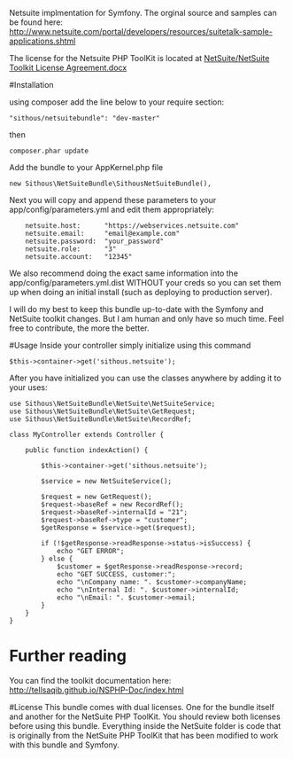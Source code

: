 Netsuite implmentation for Symfony. The orginal source and samples can be found here: http://www.netsuite.com/portal/developers/resources/suitetalk-sample-applications.shtml

The license for the Netsuite PHP ToolKit is located at [NetSuite/NetSuite Toolkit License Agreement.docx](https://github.com/Sithous/NetSuiteBundle/blob/master/NetSuite/NetSuite%20Toolkit%20License%20Agreement.docx "Title")

#Installation 

using composer add the line below to your require section:

	"sithous/netsuitebundle": "dev-master"
then

	composer.phar update

Add the bundle to your AppKernel.php file

	new Sithous\NetSuiteBundle\SithousNetSuiteBundle(),

Next you will copy and append these parameters to your app/config/parameters.yml and edit them appropriately:

	    netsuite.host:      "https://webservices.netsuite.com"
	    netsuite.email:     "email@example.com"
	    netsuite.password:  "your_password"
	    netsuite.role:      "3"
	    netsuite.account:   "12345"
	    
We also recommend doing the exact same information into the app/config/parameters.yml.dist WITHOUT your creds so you can set them up when doing an initial install (such as deploying to production server).

I will do my best to keep this bundle up-to-date with the Symfony and NetSuite toolkit changes. But I am human and only have so much time. Feel free to contribute, the more the better.

#Usage
Inside your controller simply initialize using this command

	$this->container->get('sithous.netsuite');

After you have initialized you can use the classes anywhere by adding it to your uses:

	use Sithous\NetSuiteBundle\NetSuite\NetSuiteService;
	use Sithous\NetSuiteBundle\NetSuite\GetRequest;
	use Sithous\NetSuiteBundle\NetSuite\RecordRef;

	class MyController extends Controller {

		public function indexAction() {

			$this->container->get('sithous.netsuite');

			$service = new NetSuiteService();

			$request = new GetRequest();
			$request->baseRef = new RecordRef();
			$request->baseRef->internalId = "21";
			$request->baseRef->type = "customer";
			$getResponse = $service->get($request);

			if (!$getResponse->readResponse->status->isSuccess) {
			    echo "GET ERROR";
			} else {
			    $customer = $getResponse->readResponse->record;
			    echo "GET SUCCESS, customer:";
			    echo "\nCompany name: ". $customer->companyName;
			    echo "\nInternal Id: ". $customer->internalId;
			    echo "\nEmail: ". $customer->email;
			} 
		}
	}

# Further reading

You can find the toolkit documentation here: http://tellsaqib.github.io/NSPHP-Doc/index.html

#License
This bundle comes with dual licenses. One for the bundle itself and another for the NetSuite PHP ToolKit. You should review both licenses before using this bundle. Everything inside the NetSuite folder is code that is originally from the NetSuite PHP ToolKit that has been modified to work with this bundle and Symfony.

